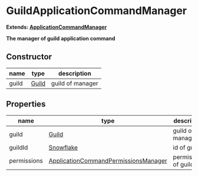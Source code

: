 # GuildApplicationCommandManager  
  
**Extends: [ApplicationCommandManager](https://github.com/Mametaro-discord/discord-slash-commands-v12/blob/master/docs/classes/ApplicationCommandManager)**  
  
**The manager of guild application command**  

## Constructor  
name|type|description  
---|---|---  
guild|[Guild](https://discord.js.org/#/docs/main/v12/classes/Guild)|guild of manager  

## Properties  
name|type|description  
---|---|---  
guild|[Guild](https://discord.js.org/#/docs/main/v12/classes/Guild)|guild of manager  
guildId|[Snowflake](https://discord.js.org/#/docs/main/v12/typedef/Snowflake)|id of guild  
permissions|[ApplicationCommandPermissionsManager](https://github.com/Mametaro-discord/discord-slash-commands-v12/blob/master/docs/classes/ApplicationCommandPermissionsManager)|permissions of guild  